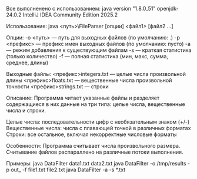 Все выполненено с использованием:
  java version "1.8.0_51"
  openjdk-24.0.2
  IntelliJ IDEA Community Edition 2025.2

Использование: java <путь>\FileParser [опции] <файл1> [файл2 ...]

Опции:
  -o <путь>     — путь для выходных файлов (по умолчанию: .)
  -p <префикс>  — префикс имен выходных файлов (по умолчанию: пусто)
  -a            — режим добавления к существующим файлам
  -s            — краткая статистика (только количество)
  -f            — полная статистика (мин, макс, сумма, среднее, длины)

Выходные файлы: 
  <префикс>integers.txt  — целые числа произвольной длины
  <префикс>floats.txt    — вещественные числа произвольной точности
  <префикс>strings.txt   — строки

Описание:
  Программа читает указанные файлы и разделяет содержащиеся в них данные
  на три типа: целые числа, вещественные числа и строки.
  
  Целые числа: последовательности цифр с необязательным знаком (+/-)
  Вещественные числа: числа с плавающей точкой в различных форматах
  Строки: все остальное, включая некорректные числовые форматы

Особенности:
  Программа считывает числа произвольного размера.
  Считывание файлов распараллено на различные потоки выполнения.

Примеры:
  java DataFilter data1.txt data2.txt
  java DataFilter -o /tmp/results -p out_ -f file1.txt file2.txt
  java DataFilter -a -s *.txt
